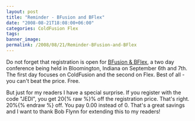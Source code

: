 ```yaml
---
layout: post
title: "Reminder - BFusion and BFlex"
date: "2008-08-21T18:08:00+06:00"
categories: ColdFusion Flex 
tags: 
banner_image: 
permalink: /2008/08/21/Reminder-BFusion-and-BFlex
---
```


Do not forget that registration is open for <a href="http://bflex.info/">BFusion &amp; BFlex</a>, a two day conference being held in Bloomington, Indiana on September 6th and 7th. The first day focuses on ColdFusion and the second on Flex. Best of all - you can't beat the price. Free. 

But just for my readers I have a special surprise. If you register with the code "JEDI", you get 20{% raw %}% off the registration price. That's right. 20%{% endraw %} off. You pay 0.00 instead of 0. That's a great savings and I want to thank Bob Flynn for extending this to my readers!